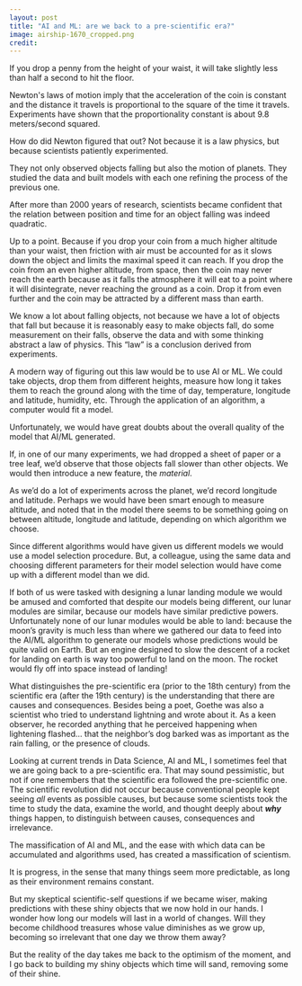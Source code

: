 ```yaml
---
layout: post
title: "AI and ML: are we back to a pre-scientific era?"
image: airship-1670_cropped.png
credit: 
---
```

If you drop a penny from the height of your waist, it will take slightly less than half a second to hit the floor.

Newton's laws of motion imply that the acceleration of the coin is constant and the distance it travels is proportional to the square of the time it travels. Experiments have shown that the proportionality constant is about 9.8 meters/second squared.

How do did Newton figured that out? Not because it is a law physics, but because scientists patiently experimented.

They not only observed objects falling but also the motion of planets. They studied the data and built models with each one refining the process of the previous one.

After more than 2000 years of research, scientists became confident that the relation between position and time for an object falling was indeed quadratic.

Up to a point. Because if you drop your coin from a much higher altitude than your waist, then friction with air must be accounted for as it slows down the object and limits the maximal speed it can reach. If you drop the coin from an even higher altitude, from space, then the coin may never reach the earth because as it falls the atmosphere it will eat to a point where it will disintegrate, never reaching the ground as a coin. Drop it from even further and the coin may be attracted by a different mass than earth.

We know a lot about falling objects, not because we have a lot of objects that fall but because it is reasonably easy to make objects fall, do some measurement on their falls, observe the data and with some thinking abstract a law of physics. This “law” is a conclusion derived from experiments.

A modern way of figuring out this law would be to use AI or ML. We could take objects, drop them from different heights, measure how long it takes them to reach the ground along with the time of day, temperature, longitude and latitude, humidity, etc. Through the application of an algorithm, a computer would fit a model.

Unfortunately, we would have great doubts about the overall quality of the model that AI/ML generated.

If, in one of our many experiments, we had dropped a sheet of paper or a tree leaf, we’d observe that those objects fall slower than other objects. We would then introduce a new feature, the *material*.

As we’d do a lot of experiments across the planet, we’d record longitude and latitude. Perhaps we would have been smart enough to measure altitude, and noted that in the model there seems to be something going on between altitude, longitude and latitude, depending on which algorithm we choose.

Since different algorithms would have given us different models we would use a model selection procedure. But, a colleague, using the same data and choosing different parameters for their model selection would have come up with a different model than we did.

If both of us were tasked with designing a lunar landing module we would be amused and comforted that despite our models being different, our lunar modules are similar, because our models have similar predictive powers. Unfortunately none of our lunar modules would be able to land: because the moon’s gravity is much less than where we gathered our data to feed into the AI/ML algorithm to generate our models whose predictions would be quite valid on Earth. But an engine designed to slow the descent of a rocket for landing on earth is way too powerful to land on the moon. The rocket would fly off into space instead of landing!

What distinguishes the pre-scientific era (prior to the 18th century) from the scientific era (after the 19th century) is the understanding that there are causes and consequences. Besides being a poet, Goethe was also a scientist who tried to understand lightning and wrote about it. As a keen observer, he recorded anything that he perceived happening when lightening flashed… that the neighbor’s dog barked was as important as the rain falling, or the presence of clouds.

Looking at current trends in Data Science, AI and ML, I sometimes feel that we are going back to a pre-scientific era. That may sound pessimistic, but not if one remembers that the scientific era followed the pre-scientific one. The scientific revolution did not occur because conventional people kept seeing *all* events as possible causes, but because some scientists took the time to study the data, examine the world, and thought deeply about ***why*** things happen, to distinguish between causes, consequences and irrelevance.

The massification of AI and ML, and the ease with which data can be accumulated and algorithms used, has created a massification of scientism.

It is progress, in the sense that many things seem more predictable, as long as their environment remains constant.

But my skeptical scientific-self questions if we became wiser, making predictions with these shiny objects that we now hold in our hands. I wonder how long our models will last in a world of changes. Will they become childhood treasures whose value diminishes as we grow up, becoming so irrelevant that one day we throw them away?

But the reality of the day takes me back to the optimism of the moment, and I go back to building my shiny objects which time will sand, removing some of their shine.